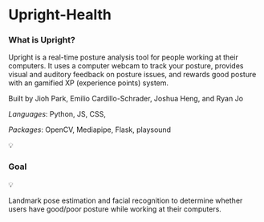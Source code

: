 <h1> Upright-Health </h1> 

<h3> What is Upright? </h3>

Upright is a real-time posture analysis tool for people working at their computers. It uses a computer webcam to track your posture, provides visual and auditory feedback on posture issues, and rewards good posture with an gamified XP (experience points) system.

Built by Jioh Park, Emilio Cardillo-Schrader, Joshua Heng, and Ryan Jo

*Languages*:
Python, JS, CSS, 

*Packages*:
OpenCV, Mediapipe, Flask, playsound

💡<h3> Goal </h3>💡


Landmark pose estimation and facial recognition to determine whether users have good/poor posture while working at their computers.

</aside>
